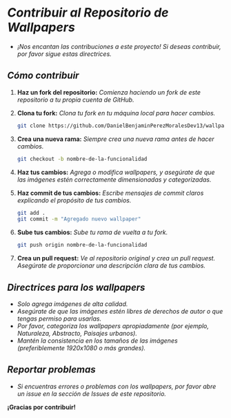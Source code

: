 <!-- Autor: Daniel Benjamin Perez Morales -->
<!-- GitHub: https://github.com/DanielBenjaminPerezMoralesDev13 -->
<!-- Gitlab: https://gitlab.com/DanielBenjaminPerezMoralesDev13 -->
<!-- Correo electrónico: danielperezdev@proton.me -->

# ***Contribuir al Repositorio de Wallpapers***

- *¡Nos encantan las contribuciones a este proyecto! Si deseas contribuir, por favor sigue estas directrices.*

## ***Cómo contribuir***

1. **Haz un fork del repositorio:** *Comienza haciendo un fork de este repositorio a tu propia cuenta de GitHub.*
2. **Clona tu fork:** *Clona tu fork en tu máquina local para hacer cambios.*

   ```bash
   git clone https://github.com/DanielBenjaminPerezMoralesDev13/wallpapers.git
   ```

3. **Crea una nueva rama:** *Siempre crea una nueva rama antes de hacer cambios.*

   ```bash
   git checkout -b nombre-de-la-funcionalidad
   ```

4. **Haz tus cambios:** *Agrega o modifica wallpapers, y asegúrate de que las imágenes estén correctamente dimensionadas y categorizadas.*
5. **Haz commit de tus cambios:** *Escribe mensajes de commit claros explicando el propósito de tus cambios.*

   ```bash
   git add .
   git commit -m "Agregado nuevo wallpaper"
   ```

6. **Sube tus cambios:** *Sube tu rama de vuelta a tu fork.*

   ```bash
   git push origin nombre-de-la-funcionalidad
   ```

7. **Crea un pull request:** *Ve al repositorio original y crea un pull request. Asegúrate de proporcionar una descripción clara de tus cambios.*

## ***Directrices para los wallpapers***

- *Solo agrega imágenes de alta calidad.*
- *Asegúrate de que las imágenes estén libres de derechos de autor o que tengas permiso para usarlas.*
- *Por favor, categoriza los wallpapers apropiadamente (por ejemplo, Naturaleza, Abstracto, Paisajes urbanos).*
- *Mantén la consistencia en los tamaños de las imágenes (preferiblemente 1920x1080 o más grandes).*

## ***Reportar problemas***

- *Si encuentras errores o problemas con los wallpapers, por favor abre un issue en la sección de Issues de este repositorio.*

**¡Gracias por contribuir!**
